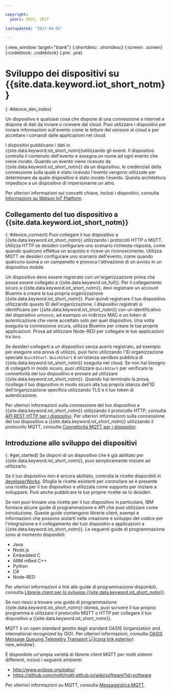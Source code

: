 ```yaml
---

copyright:
  years: 2015, 2017

lastupdated: "2017-04-03"

---
```


{:new_window: target="blank"}
{:shortdesc: .shortdesc}
{:screen: .screen}
{:codeblock: .codeblock}
{:pre: .pre}

# Sviluppo dei dispositivi su {{site.data.keyword.iot_short_notm}}
{: #device_dev_index}

Un dispositivo è qualsiasi cosa che dispone di una connessione a internet e dispone di dati da inviare o ricevere dal cloud. Puoi utilizzare i dispositivi per inviare informazioni sull'evento come le letture del sensore al cloud e per accettare i comandi dalle applicazioni nel cloud.

I dispositivi pubblicano i dati in {{site.data.keyword.iot_short_notm}}utilizzando gli eventi. Il dispositivo controlla il contenuto dell'evento e assegna un nome ad ogni evento che viene inviato. Quando un evento viene ricevuto da {{site.data.keyword.iot_short_notm}} da un dispositivo, le credenziali della connessione sulla quale è stato ricevuto l'evento vengono utilizzate per determinare da quale dispositivo è stato inviato l'evento. Questa architettura impedisce a un dispositivo di impersonarne un altro.

Per ulteriori informazioni sui concetti chiave, inclusi i dispositivi, consulta [Informazioni su Watson IoT Platform](https://console.ng.bluemix.net/docs/services/IoT/iotplatform_overview.html#watsoniotplatform_importantconcepts).


## Collegamento del tuo dispositivo a {{site.data.keyword.iot_short_notm}}
{: #device_connect}
Puoi collegare il tuo dispositivo a {{site.data.keyword.iot_short_notm}} utilizzando i protocolli HTTP o MQTT. Utilizza HTTP se desideri configurare uno scenario richiesta-risposta, come quando qualcuno effettua un acquisto e riceve un riconoscimento. Utilizza MQTT se desideri configurare uno scenario dell'evento, come quando qualcuno suona a un campanello e provoca l'attivazione di un avviso in un dispositivo mobile.

Un dispositivo deve essere registrato con un'organizzazione prima che possa essere collegato a {{site.data.keyword.iot_full}}. Per il collegamento sicuro a {{site.data.keyword.iot_short_notm}}, devi registrare un account Bluemix e creare la tua propria organizzazione {{site.data.keyword.iot_short_notm}}. Puoi quindi registrare il tuo dispositivo utilizzando questo ID dell'organizzazione. I dispositivi registrati si identificano per {{site.data.keyword.iot_short_notm}} con un identificativo del dispositivo univoco, ad esempio un indirizzo MAC e un token di autenticazione che viene accettato solo per quel dispositivo. Una volta eseguita la connessione sicura, utilizza Bluemix per creare le tue proprie applicazioni. Prova ad utilizzare Node-RED per collegare le tue applicazioni tra loro.

Se desideri collegarti a un dispositivo senza averlo registrato, ad esempio per eseguire una prova di utilizzo, puoi farlo utilizzando l'ID organizzazione speciale `QuickStart`. `QuickStart` è un'istanza sandbox pubblica di {{site.data.keyword.iot_short_notm}} eseguita nel cloud. Se non hai bisogno di collegarti in modo sicuro, puoi utilizzare `QuickStart` per verificare la connettività del tuo dispositivo e provare ad utilizzare {{site.data.keyword.iot_short_notm}}. Quando hai terminato la prova, ricollega il tuo dispositivo in modo sicuro alla tua propria istanza dell'ID dell'organizzazione specifica utilizzando TLS e il tuo token di autenticazione.

Per ulteriori informazioni sulla connessione del tuo dispositivo a {{site.data.keyword.iot_short_notm}} utilizzando il protocollo HTTP, consulta [API REST HTTP per i dispositivi](https://console.ng.bluemix.net/docs/services/IoT/devices/api.html).
Per ulteriori informazioni sulla connessione del tuo dispositivo a {{site.data.keyword.iot_short_notm}} utilizzando il protocollo MQTT, consulta [Connettività MQTT per i dispositivi](https://console.ng.bluemix.net/docs/services/IoT/devices/mqtt.html).

## Introduzione allo sviluppo dei dispositivi
{: #get_started}
Se disponi di un dispositivo che è già abilitato per {{site.data.keyword.iot_short_notm}}, puoi semplicemente iniziare ad utilizzarlo.

Se il tuo dispositivo non è ancora abilitato, controlla le ricette disponibili in [developerWorks](https://developer.ibm.com/recipes/). Sfoglia le ricette esistenti per controllare se è presente una ricetta per il tuo dispositivo e utilizzala come supporto per iniziare a sviluppare. Puoi anche pubblicare le tue proprie ricette se lo desideri.

Se non puoi trovare una ricetta per il tuo dispositivo in particolare, IBM fornisce alcune guide di programmazione e API che puoi utilizzare come introduzione. Queste guide contengono librerie client, esempi e informazioni che possono aiutarti nella creazione e sviluppo del codice per l'integrazione e il collegamento dei tuoi dispositivi e applicazioni a {{site.data.keyword.iot_short_notm}}. Le seguenti guide di programmazione sono al momento disponibili:

- Java
- Node.js
- Embedded C
- ARM mBed C++
- Python
- C#
- Node-RED

Per ulteriori informazioni e link alle guide di programmazione disponibili, consulta [Librerie client per lo sviluppo {{site.data.keyword.iot_short_notm}}](../iot_platform_client_lib.html).

Se non riesci a trovare una guida di programmazione {{site.data.keyword.iot_short_notm}} idonea, puoi scrivere il tuo proprio programma e utilizzare il protocollo MQTT o HTTP per collegare il tuo dispositivo a {{site.data.keyword.iot_short_notm}}.

MQTT è un open standard gestito dagli standard OASIS (organization and international recognized by ISO). Per ulteriori informazioni, consulta [OASIS Message Queuing Telemetry Transport ![Icona link esterno](../../../icons/launch-glyph.svg "Icona link esterno")](https://www.oasis-open.org/committees/tc_home.php?wg_abbrev=mqtt){: new_window}.

È disponibile un'ampia varietà di librerie client MQTT per molti sistemi differenti, inclusi i seguenti ambienti:
- http://www.eclipse.org/paho/
- https://github.com/mqtt/mqtt.github.io/wiki/software?id=software

Per ulteriori informazioni su MQTT, consulta [Messaggistica MQTT](https://console.ng.bluemix.net/docs/services/IoT/reference/mqtt/index.html?pos=3).
